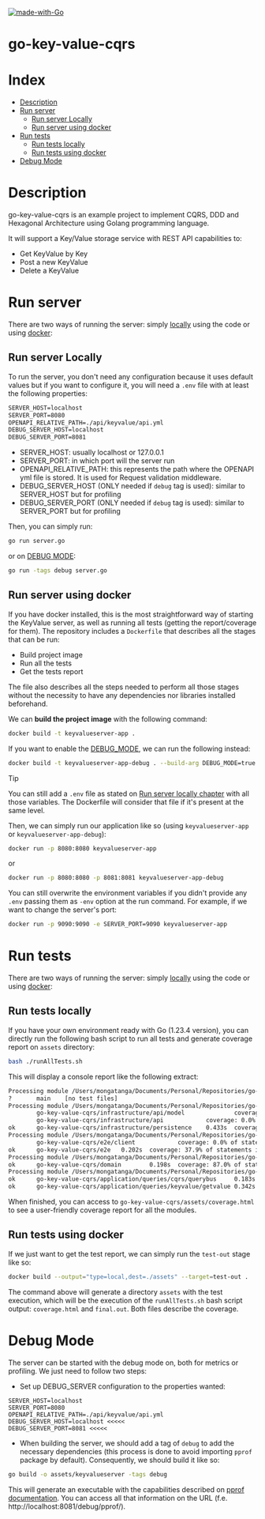 [![made-with-Go](https://img.shields.io/badge/Made%20with-Go-1f425f.svg)](http://golang.org)
# go-key-value-cqrs

# Index
* [Description](#description)
* [Run server](#run-server)
  * [Run server Locally](#run-server-locally)
  * [Run server using docker](#run-server-using-docker)
* [Run tests](#run-tests)
  * [Run tests locally](#run-tests-locally)
  * [Run tests using docker](#run-tests-using-docker)
* [Debug Mode](#debug-mode)

# Description

go-key-value-cqrs is an example project to implement CQRS, DDD and Hexagonal Architecture using Golang programming language.

It will support a Key/Value storage service with REST API capabilities to:
* Get KeyValue by Key
* Post a new KeyValue
* Delete a KeyValue

# Run server

There are two ways of running the server: simply [locally](#run-server-locally) using the code or using [docker](#run-server-using-docker):

## Run server Locally
To run the server, you don't need any configuration because it uses default values but if you want to configure it, 
you will need a `.env` file with at least the following properties:
```txt
SERVER_HOST=localhost
SERVER_PORT=8080
OPENAPI_RELATIVE_PATH=./api/keyvalue/api.yml
DEBUG_SERVER_HOST=localhost
DEBUG_SERVER_PORT=8081
```
* SERVER_HOST: usually localhost or 127.0.0.1
* SERVER_PORT: in which port will the server run
* OPENAPI_RELATIVE_PATH: this represents the path where the OPENAPI yml file is stored. It is used for Request validation
middleware.
* DEBUG_SERVER_HOST (ONLY needed if `debug` tag is used): similar to SERVER_HOST but for profiling
* DEBUG_SERVER_PORT (ONLY needed if `debug` tag is used): similar to SERVER_PORT but for profiling

Then, you can simply run: 
```bash
go run server.go
```
or on [DEBUG MODE](#debug-mode):
```bash
go run -tags debug server.go
```

## Run server using docker

If you have docker installed, this is the most straightforward way of starting the KeyValue server, as well as running
all tests (getting the report/coverage for them). The repository includes a `Dockerfile` that describes all the stages
that can be run:
* Build project image
* Run all the tests
* Get the tests report

The file also describes all the steps needed to perform all those stages without the necessity to have any dependencies
nor libraries installed beforehand.

We can **build the project image** with the following command:

```bash
docker build -t keyvalueserver-app .
```

If you want to enable the [DEBUG_MODE](#debug-mode), we can run the following instead:

```bash
docker build -t keyvalueserver-app-debug . --build-arg DEBUG_MODE=true 
```

> [!TIP]
> You can still add a `.env` file as stated on [Run server locally chapter](#run-server-locally) with all those variables.
> The Dockerfile will consider that file if it's present at the same level.

Then, we can simply run our application like so (using `keyvalueserver-app` or `keyvalueserver-app-debug`):

``` bash
docker run -p 8080:8080 keyvalueserver-app
```

or

```bash
docker run -p 8080:8080 -p 8081:8081 keyvalueserver-app-debug 
```

You can still overwrite the environment variables if you didn't provide any `.env` passing them as `-env` option at the 
run command. For example, if we want to change the server's port:

```bash
docker run -p 9090:9090 -e SERVER_PORT=9090 keyvalueserver-app 
```

# Run tests

There are two ways of running the server: simply [locally](#locally) using the code or using [docker](#using-docker):

## Run tests locally

If you have your own environment ready with Go (1.23.4 version), you can directly run the following bash script to run 
all tests and generate coverage report on ``assets`` directory:
``` bash
bash ./runAllTests.sh
```

This will display a console report like the following extract:

```bash
Processing module /Users/mongatanga/Documents/Personal/Repositories/go-key-value-cqrs
?       main    [no test files]
Processing module /Users/mongatanga/Documents/Personal/Repositories/go-key-value-cqrs/internal/infrastructure
        go-key-value-cqrs/infrastructure/api/model              coverage: 0.0% of statements
        go-key-value-cqrs/infrastructure/api            coverage: 0.0% of statements
ok      go-key-value-cqrs/infrastructure/persistence    0.433s  coverage: 6.7% of statements in go-key-value-cqrs/...
Processing module /Users/mongatanga/Documents/Personal/Repositories/go-key-value-cqrs/internal/e2e
        go-key-value-cqrs/e2e/client            coverage: 0.0% of statements
ok      go-key-value-cqrs/e2e   0.202s  coverage: 37.9% of statements in go-key-value-cqrs/...
Processing module /Users/mongatanga/Documents/Personal/Repositories/go-key-value-cqrs/internal/domain
ok      go-key-value-cqrs/domain        0.198s  coverage: 87.0% of statements in go-key-value-cqrs/...
Processing module /Users/mongatanga/Documents/Personal/Repositories/go-key-value-cqrs/internal/application
ok      go-key-value-cqrs/application/queries/cqrs/querybus     0.183s  coverage: 88.2% of statements in go-key-value-cqrs/...
ok      go-key-value-cqrs/application/queries/keyvalue/getvalue 0.342s  coverage: 27.5% of statements in go-key-value-cqrs/...
```

When finished, you can access to ```go-key-value-cqrs/assets/coverage.html``` to see a user-friendly coverage report for 
all the modules.

## Run tests using docker

If we just want to get the test report, we can simply run the ``test-out`` stage like so:

``` bash
docker build --output="type=local,dest=./assets" --target=test-out .
```

The command above will generate a directory `assets` with the test execution, which will be the execution of the
`runAllTests.sh` bash script output: `coverage.html` and `final.out`. Both files describe the coverage.

# Debug Mode
The server can be started with the debug mode on, both for metrics or profiling. We just need to follow two steps:
* Set up DEBUG_SERVER configuration to the properties wanted:
```
SERVER_HOST=localhost
SERVER_PORT=8080
OPENAPI_RELATIVE_PATH=./api/keyvalue/api.yml
DEBUG_SERVER_HOST=localhost <<<<<
DEBUG_SERVER_PORT=8081 <<<<<
```
* When building the server, we should add a tag of `debug` to add the necessary dependencies (this process is done to 
avoid importing `pprof` package by default). Consequently, we should build it like so:
```bash
go build -o assets/keyvalueserver -tags debug
```

This will generate an executable with the capabilities described on 
[pprof documentation](https://pkg.go.dev/net/http/pprof). You can access all that information on the URL (f.e. http://localhost:8081/debug/pprof/).